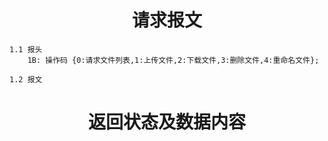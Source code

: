 # <center>请求报文</center>
	1.1 报头
		1B: 操作码 {0:请求文件列表,1:上传文件,2:下载文件,3:删除文件,4:重命名文件};
		
	1.2 报文
# <center>返回状态及数据内容</center>
